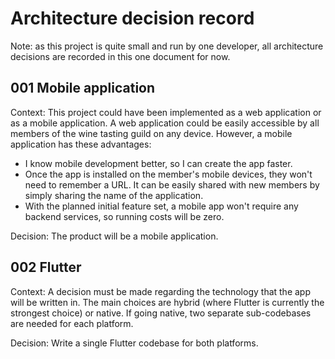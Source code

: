 # Architecture decision record

Note: as this project is quite small and run by one developer, all architecture decisions are recorded in this one document for now.

## 001 Mobile application

Context: This project could have been implemented as a web application or as a mobile application. A web application could be easily accessible by all members of the wine tasting guild on any device. However, a mobile application has these advantages:

- I know mobile development better, so I can create the app faster.
- Once the app is installed on the member's mobile devices, they won't need to remember a URL. It can be easily shared with new members by simply sharing the name of the application.
- With the planned initial feature set, a mobile app won't require any backend services, so running costs will be zero.

Decision: The product will be a mobile application.

## 002 Flutter

Context: A decision must be made regarding the technology that the app will be written in. The main choices are hybrid (where Flutter is currently the strongest choice) or native. If going native, two separate sub-codebases are needed for each platform. 

Decision: Write a single Flutter codebase for both platforms.